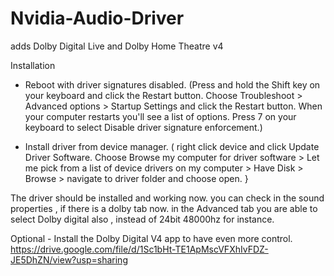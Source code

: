 # Nvidia-Audio-Driver
adds Dolby Digital Live and Dolby Home Theatre v4

Installation
- Reboot with driver signatures disabled.
  (Press and hold the Shift key on your keyboard and click the Restart button.
   Choose Troubleshoot > Advanced options > Startup Settings and click the Restart button.
   When your computer restarts you'll see a list of options.
   Press 7 on your keyboard to select Disable driver signature enforcement.)
 
- Install driver from device manager.
  ( right click device and click Update Driver Software.
    Choose Browse my computer for driver software > Let me pick from a list of device drivers on my computer > Have Disk > Browse >
    navigate to driver folder and choose open. }
    
The driver should be installed and working now.  you can check in the sound properties , if there is a dolby tab now.
in the Advanced tab you are able to select Dolby digital also , instead of 24bit 48000hz for instance.


Optional - Install the Dolby Digital V4 app to have even more control. https://drive.google.com/file/d/1Sc1bHt-TE1ApMscVFXhIvFDZ-JE5DhZN/view?usp=sharing
